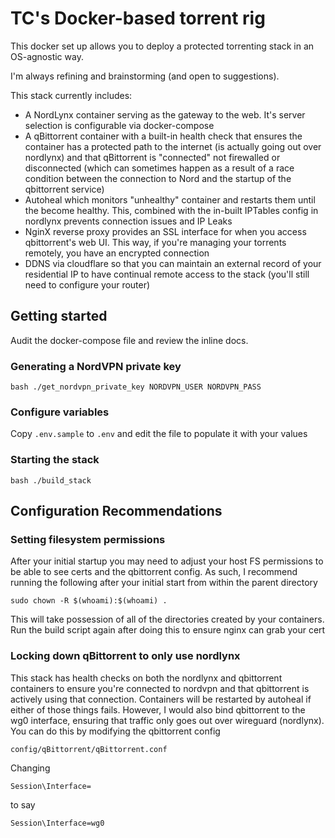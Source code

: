 # TC's Docker-based torrent rig

This docker set up allows you to deploy a protected torrenting stack in an OS-agnostic way.

I'm always refining and brainstorming (and open to suggestions).

This stack currently includes:

- A NordLynx container serving as the gateway to the web. It's server selection is configurable via docker-compose
- A qBittorrent container with a built-in health check that ensures the container has a protected path to the internet (is actually going out over nordlynx) and that qBittorrent is "connected" not firewalled or disconnected (which can sometimes happen as a result of a race condition between the connection to Nord and the startup of the qbittorrent service)
- Autoheal which monitors "unhealthy" container and restarts them until the become healthy. This, combined with the in-built IPTables config in nordlynx prevents connection issues and IP Leaks
- NginX reverse proxy provides an SSL interface for when you access qbittorrent's web UI. This way, if you're managing your torrents remotely, you have an encrypted connection
- DDNS via cloudflare so that you can maintain an external record of your residential IP to have continual remote access to the stack (you'll still need to configure your router)

## Getting started

Audit the docker-compose file and review the inline docs.

### Generating a NordVPN private key

```
bash ./get_nordvpn_private_key NORDVPN_USER NORDVPN_PASS
```

### Configure variables

Copy `.env.sample` to `.env` and edit the file to populate it with your values

### Starting the stack

```
bash ./build_stack
```

## Configuration Recommendations

### Setting filesystem permissions

After your initial startup you may need to adjust your host FS permissions to be able to see certs and the qbittorrent config. As such, I recommend running the following after your initial start from within the parent directory

```
sudo chown -R $(whoami):$(whoami) .
```

This will take possession of all of the directories created by your containers. Run the build script again after doing this to ensure nginx can grab your cert

### Locking down qBittorrent to only use nordlynx

This stack has health checks on both the nordlynx and qbittorrent containers to ensure you're connected to nordvpn and that qbittorrent is actively using that connection. Containers will be restarted by autoheal if either of those things fails. However, I would also bind qbittorrent to the wg0 interface, ensuring that traffic only goes out over wireguard (nordlynx). You can do this by modifying the qbittorrent config

`config/qBittorrent/qBittorrent.conf`

Changing

```
Session\Interface=
```

to say

```
Session\Interface=wg0
```

